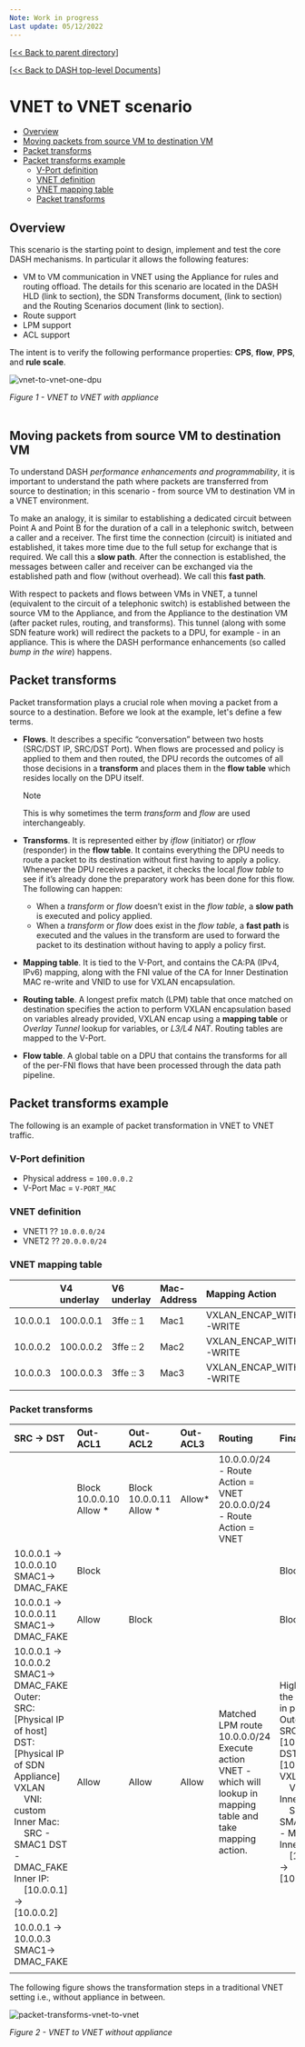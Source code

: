 ```yaml
---
Note: Work in progress
Last update: 05/12/2022
---
```


[[<< Back to parent directory](../README.md)]

[[<< Back to DASH top-level Documents](../../README.md#contents)]

# VNET to VNET scenario

- [Overview](#overview)
- [Moving packets from source VM to destination VM](#moving-packets-from-source-vm-to-destination-vm)
- [Packet transforms](#packet-transforms)
- [Packet transforms example](#packet-transforms-example)
  - [V-Port definition](#v-port-definition)
  - [VNET definition](#vnet-definition)
  - [VNET mapping table](#vnet-mapping-table)
  - [Packet transforms](#packet-transforms-1)

## Overview

This scenario is the starting point to design, implement and test the core DASH
mechanisms. In particular it allows the following features:

- VM to VM communication in VNET using the Appliance for rules and routing offload.  The details for this scenario are located in the DASH HLD (link to section), the SDN Transforms document, (link to section) and the Routing Scenarios document (link to section).  
- Route support
- LPM support
- ACL support

The intent is to verify the following performance properties: **CPS**, **flow**, **PPS**, and **rule scale**.

![vnet-to-vnet-one-dpu](./images/vnet-to-vnet-one-dpu.svg)

<figcaption><i>Figure 1 - VNET to VNET with appliance</i></figcaption><br/>

## Moving packets from source VM to destination VM

To understand DASH *performance enhancements and programmability*, it is important to understand the path where packets
are transferred from source to destination; in this scenario - from source VM to
destination VM in a VNET environment.

To make an analogy, it is similar to establishing a dedicated circuit between
Point A and Point B for the duration of a call in a telephonic switch, between a
caller and a receiver. The first time the connection (circuit) is initiated and
established, it takes more time due to the full setup for exchange that is
required. We call this a **slow path**. After the connection is established, the
messages between caller and receiver can be exchanged via the established path
and flow (without overhead). We call this **fast path**.

With respect to packets and flows between VMs in VNET, a tunnel (equivalent to
the circuit of a telephonic switch) is established between the source VM to the Appliance, and from the Appliance to the destination VM (after packet rules, routing, and transforms). This
tunnel (along with some SDN feature work) will redirect the packets to a DPU,
for example - in an appliance. This is where the DASH performance enhancements (so called *bump in
the wire*) happens.

## Packet transforms

Packet transformation plays a crucial role when moving a packet from a source to a destination. Before we look at the example, let's define a few terms. 

- **Flows**. It describes a specific “conversation” between two hosts (SRC/DST IP, SRC/DST Port). When flows are processed and policy is applied to them and then routed, the DPU records the outcomes of all those decisions in a **transform** and places them in the **flow table** which resides locally on the DPU itself.  

  > [!NOTE]
  > This is why sometimes the term *transform* and *flow* are used interchangeably.

- **Transforms**. It is represented either by *iflow* (initiator) or *rflow* (responder) in the **flow table**. It contains everything the DPU needs to route a packet to its destination without first having to apply a policy.  Whenever the DPU receives a packet, it checks the local *flow table* to see if it’s already done the preparatory work has been done for this flow. The following can happen:

  - When a *transform* or *flow* doesn’t exist in the *flow table*, a **slow path** is executed and policy applied.
  - When a *transform* or *flow* does exist in the *flow table*, a **fast path** is executed and the values in the transform are used to forward the packet to its destination without having to apply a policy first. 

- **Mapping table**. It is tied to the V-Port, and contains the CA:PA (IPv4, IPv6) mapping, along with the FNI value of the CA for Inner Destination MAC re-write and VNID to use for VXLAN encapsulation.
 
- **Routing table**. A longest prefix match (LPM) table that once matched on destination specifies the action to perform VXLAN encapsulation based on variables already provided, VXLAN encap using a **mapping table** or *Overlay Tunnel* lookup for variables, or *L3/L4 NAT*. Routing tables are mapped to the V-Port. 

- **Flow table**. A global table on a DPU that contains the transforms for all of the per-FNI flows that have been processed through the data path pipeline. 

## Packet transforms example 

The following is an example of packet transformation in VNET to VNET traffic.

### V-Port definition

- Physical address = `100.0.0.2`
- V-Port Mac = `V-PORT_MAC`

### VNET definition

- VNET1 ?? `10.0.0.0/24`
- VNET2 ?? `20.0.0.0/24`

### VNET mapping table

| | V4 underlay| V6 underlay| Mac-Address| Mapping Action | VNI
|:----------|:----------|:----------|:----------|:----------|:----------
| 10.0.0.1| 100.0.0.1| 3ffe :: 1| Mac1| VXLAN_ENCAP_WITH_DMAC_DE-WRITE| 100
| 10.0.0.2| 100.0.0.2| 3ffe :: 2| Mac2| VXLAN_ENCAP_WITH_DMAC_DE-WRITE| 200
| 10.0.0.3| 100.0.0.3| 3ffe :: 3| Mac3| VXLAN_ENCAP_WITH_DMAC_DE-WRITE| 300
| | | | | |

### Packet transforms

| SRC -> DST <img width=1000/>| Out-ACL1| Out-ACL2| Out-ACL3| Routing <img width=1000/>| Final <img width=1000/>|
|:----------|:----------|:----------|:----------|:----------|:----------
| | Block 10.0.0.10 Allow *| Block 10.0.0.11 Allow * | Allow*| 10.0.0.0/24 - Route Action = VNET 20.0.0.0/24 - Route Action = VNET|
| 10.0.0.1 -> 10.0.0.10 <br/>SMAC1-> DMAC_FAKE| Block| | | | Blocked
| 10.0.0.1 -> 10.0.0.11 <br/>SMAC1-> DMAC_FAKE| Allow| Block| | | Blocked
| 10.0.0.1 -> 10.0.0.2 <br/>SMAC1-> DMAC_FAKE <br/>Outer:<br/>SRC: [Physical IP of host] <br/>DST: [Physical IP of SDN Appliance] <br/>VXLAN <br/>&nbsp;&nbsp;&nbsp;&nbsp;VNI: custom <br/>Inner Mac: <br/>&nbsp;&nbsp;&nbsp;&nbsp;SRC - SMAC1 DST - DMAC_FAKE <br/>Inner IP: <br/>&nbsp;&nbsp;&nbsp;&nbsp;[10.0.0.1] -> [10.0.0.2]| Allow| Allow| Allow| Matched LPM route 10.0.0.0/24 Execute action VNET - which will lookup in mapping table and take mapping action.| Highlighted the changes in packet <br/>Outer:<br/>SRC: [100.0.0.2] <br/>DST: [100.0.0.1] <br/>VXLAN <br/>&nbsp;&nbsp;&nbsp;&nbsp;VNI: 200 <br/>Inner Mac: <br/>&nbsp;&nbsp;&nbsp;&nbsp;SRC - SMAC1 DST - Mac1 <br/>Inner IP: <br/>&nbsp;&nbsp;&nbsp;&nbsp;[10.0.0.1] -> [10.0.0.2]
| 10.0.0.1 -> 10.0.0.3 SMAC1-> DMAC_FAKE| | | | |
| | | | | |


The following figure shows the transformation steps in a traditional VNET setting i.e., without appliance in between.

![packet-transforms-vnet-to-vnet](./images/packet-transforms-vm-to-vm-vnet.svg)

<figcaption><i>Figure 2 - VNET to VNET without appliance</i></figcaption><br/>

<!--
![sdn-appliance](../../general/design/images/sdn-appliance.svg) 
-->
